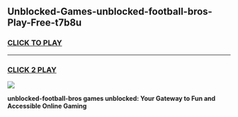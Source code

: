 
## Unblocked-Games-unblocked-football-bros-Play-Free-t7b8u
<h3>
<a href="https://premium76.site?title=unblocked-football-bros&ref=20M">CLICK TO PLAY</a></h3>
<hr>

<h3>
<a href="https://premium76.site?title=unblocked-football-bros&ref=20M">CLICK 2 PLAY</a>
  
</h3>

<a href="https://premium76.site?title=unblocked-football-bros&ref=19M"><img src="https://clearcache.store/games.png"></a>


**unblocked-football-bros games unblocked: Your Gateway to Fun and Accessible Online Gaming**
